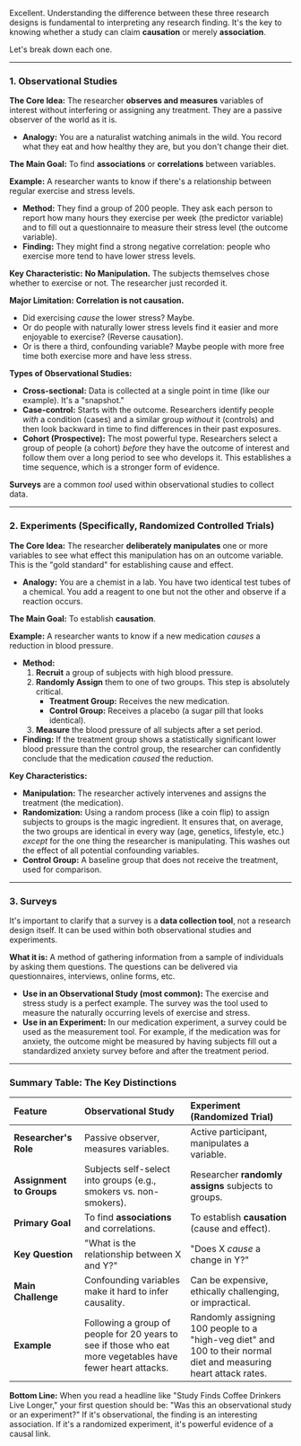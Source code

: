 Excellent. Understanding the difference between these three research designs is fundamental to interpreting any research finding. It's the key to knowing whether a study can claim **causation** or merely **association**.

Let's break down each one.

---

### 1. Observational Studies

**The Core Idea:** The researcher **observes and measures** variables of interest without interfering or assigning any treatment. They are a passive observer of the world as it is.

*   **Analogy:** You are a naturalist watching animals in the wild. You record what they eat and how healthy they are, but you don't change their diet.

**The Main Goal:** To find **associations** or **correlations** between variables.

**Example:**
A researcher wants to know if there's a relationship between regular exercise and stress levels.
*   **Method:** They find a group of 200 people. They ask each person to report how many hours they exercise per week (the predictor variable) and to fill out a questionnaire to measure their stress level (the outcome variable).
*   **Finding:** They might find a strong negative correlation: people who exercise more tend to have lower stress levels.

**Key Characteristic:** **No Manipulation.** The subjects themselves chose whether to exercise or not. The researcher just recorded it.

**Major Limitation:** **Correlation is not causation.**
*   Did exercising *cause* the lower stress? Maybe.
*   Or do people with naturally lower stress levels find it easier and more enjoyable to exercise? (Reverse causation).
*   Or is there a third, confounding variable? Maybe people with more free time both exercise more and have less stress.

**Types of Observational Studies:**
*   **Cross-sectional:** Data is collected at a single point in time (like our example). It's a "snapshot."
*   **Case-control:** Starts with the outcome. Researchers identify people *with* a condition (cases) and a similar group *without* it (controls) and then look backward in time to find differences in their past exposures.
*   **Cohort (Prospective):** The most powerful type. Researchers select a group of people (a cohort) *before* they have the outcome of interest and follow them over a long period to see who develops it. This establishes a time sequence, which is a stronger form of evidence.

**Surveys** are a common *tool* used within observational studies to collect data.

---

### 2. Experiments (Specifically, Randomized Controlled Trials)

**The Core Idea:** The researcher **deliberately manipulates** one or more variables to see what effect this manipulation has on an outcome variable. This is the "gold standard" for establishing cause and effect.

*   **Analogy:** You are a chemist in a lab. You have two identical test tubes of a chemical. You add a reagent to one but not the other and observe if a reaction occurs.

**The Main Goal:** To establish **causation**.

**Example:**
A researcher wants to know if a new medication *causes* a reduction in blood pressure.
*   **Method:**
    1.  **Recruit** a group of subjects with high blood pressure.
    2.  **Randomly Assign** them to one of two groups. This step is absolutely critical.
        *   **Treatment Group:** Receives the new medication.
        *   **Control Group:** Receives a placebo (a sugar pill that looks identical).
    3.  **Measure** the blood pressure of all subjects after a set period.
*   **Finding:** If the treatment group shows a statistically significant lower blood pressure than the control group, the researcher can confidently conclude that the medication *caused* the reduction.

**Key Characteristics:**
*   **Manipulation:** The researcher actively intervenes and assigns the treatment (the medication).
*   **Randomization:** Using a random process (like a coin flip) to assign subjects to groups is the magic ingredient. It ensures that, on average, the two groups are identical in every way (age, genetics, lifestyle, etc.) *except* for the one thing the researcher is manipulating. This washes out the effect of all potential confounding variables.
*   **Control Group:** A baseline group that does not receive the treatment, used for comparison.

---

### 3. Surveys

It's important to clarify that a survey is a **data collection tool**, not a research design itself. It can be used within both observational studies and experiments.

**What it is:** A method of gathering information from a sample of individuals by asking them questions. The questions can be delivered via questionnaires, interviews, online forms, etc.

*   **Use in an Observational Study (most common):** The exercise and stress study is a perfect example. The survey was the tool used to measure the naturally occurring levels of exercise and stress.
*   **Use in an Experiment:** In our medication experiment, a survey could be used as the measurement tool. For example, if the medication was for anxiety, the outcome might be measured by having subjects fill out a standardized anxiety survey before and after the treatment period.

---

### Summary Table: The Key Distinctions

| Feature | Observational Study | Experiment (Randomized Trial) |
| :--- | :--- | :--- |
| **Researcher's Role** | Passive observer, measures variables. | Active participant, manipulates a variable. |
| **Assignment to Groups** | Subjects self-select into groups (e.g., smokers vs. non-smokers). | Researcher **randomly assigns** subjects to groups. |
| **Primary Goal** | To find **associations** and correlations. | To establish **causation** (cause and effect). |
| **Key Question** | "What is the relationship between X and Y?" | "Does X *cause* a change in Y?" |
| **Main Challenge** | Confounding variables make it hard to infer causality. | Can be expensive, ethically challenging, or impractical. |
| **Example** | Following a group of people for 20 years to see if those who eat more vegetables have fewer heart attacks. | Randomly assigning 100 people to a "high-veg diet" and 100 to their normal diet and measuring heart attack rates. |

**Bottom Line:** When you read a headline like "Study Finds Coffee Drinkers Live Longer," your first question should be: "Was this an observational study or an experiment?" If it's observational, the finding is an interesting association. If it's a randomized experiment, it's powerful evidence of a causal link.